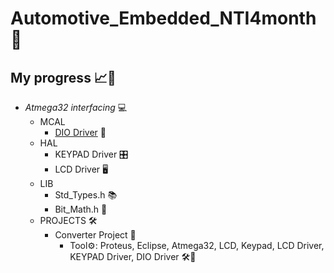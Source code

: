 # Automotive_Embedded_NTI4month 🚗
## My progress 📈🚀
- *Atmega32 interfacing* 💻
    - MCAL
        - [DIO Driver](MCAL/DIO_Driver) 🚦
    - HAL
        - KEYPAD Driver 🎛️
        - LCD Driver 🖥️
    - LIB
        - Std_Types.h 📚
        - Bit_Math.h 🔢
    - PROJECTS 🛠️
        - Converter Project 🔄
            - Tool⚙️: Proteus, Eclipse, Atmega32, LCD, Keypad, LCD Driver, KEYPAD Driver, DIO Driver 🛠️🌟
